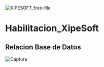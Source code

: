 ![XIPESOFT_free-file](https://user-images.githubusercontent.com/103220491/200727009-a1555bf6-ac80-4ea1-b848-5a665a69ed57.png)


# Habilitacion_XipeSoft

## Relacion Base de Datos

![Captura](https://user-images.githubusercontent.com/103220491/201239592-7cd4424e-73e8-44cb-8c6b-9d08ce9d0cf9.PNG)

